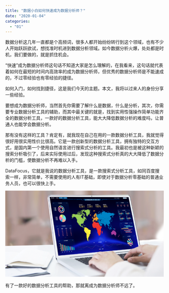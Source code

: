```yaml
---
title: "数据小白如何快速成为数据分析师？"
date: "2020-01-04"
categories: 
  - "01"
---
```


数据分析这几年一直都是个高频词，很多人都开始纷纷转行到这个领域，也有不少人开始跃跃欲试，想找准时机进到数据分析领域。如今数据分析火爆，处处都是时机，我们要做的，就是抓住机会。

“快速”成为数据分析师这句话不知道大家是怎么理解的，在我看来，这句话就代表着如何在最短的时间内高效率的成为数据分析师，但优秀的数据分析师是不能速成的，不过零经验也有零经验的捷径。

如何入门，如何找到捷径，这是我们今天的主题。本文，我将以过来人的身份分享一些经验。

要想成为数据分析师，当然首先你需要了解什么是数据，什么是分析，其次，你需要专业数据分析工具的辅助，而其中最关键的就是，找到实用性强操作简单功能齐全的数据分析工具，一款好的数据分析工具，能大大降低数据分析的难度吗，让普通人也能学会数据分析。

那有没有这样的工具？肯定有，就我现在自己在用的一款数据分析工具，我就觉得很好用很实用性价比很高。它是一款创新型的数据分析工具，拥有独特的交互方式，是国内第一个使用自然语言进行搜索式分析的工具。我最初也是被这种新颖的搜索分析吸引了，后来实际使用过后，发现这种搜索式分析真的大大降低了数据分析的门槛，使数据分析不再难以入手。

DataFocus，它就是我说的数据分析工具，是一款搜索式分析工具，如同百度搜索一样，非常简单，不需要使用的人有IT基础，即使对于数据分析零基础的普通业务人员，也可以很快上手。

![](images/word-image-13.png)

有了一款好的数据分析工具的帮助，那就离成为数据分析师不远了。
